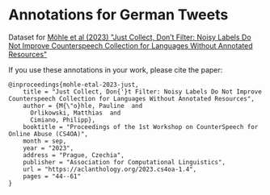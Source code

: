 # Annotations for German Tweets
Dataset for [Möhle et al (2023) "Just Collect, Don’t Filter: Noisy Labels Do Not Improve Counterspeech Collection for Languages Without Annotated Resources"](https://aclanthology.org/2023.cs4oa-1.4/)

If you use these annotations in your work, please cite the paper:

```
@inproceedings{mohle-etal-2023-just,
    title = "Just Collect, Don{'}t Filter: Noisy Labels Do Not Improve Counterspeech Collection for Languages Without Annotated Resources",
    author = {M{\"o}hle, Pauline  and
      Orlikowski, Matthias  and
      Cimiano, Philipp},
    booktitle = "Proceedings of the 1st Workshop on CounterSpeech for Online Abuse (CS4OA)",
    month = sep,
    year = "2023",
    address = "Prague, Czechia",
    publisher = "Association for Computational Linguistics",
    url = "https://aclanthology.org/2023.cs4oa-1.4",
    pages = "44--61"
}
```
